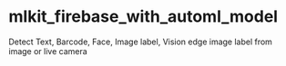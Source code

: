 # mlkit_firebase_with_automl_model
Detect Text, Barcode, Face, Image label, Vision edge image label
from image or live camera
